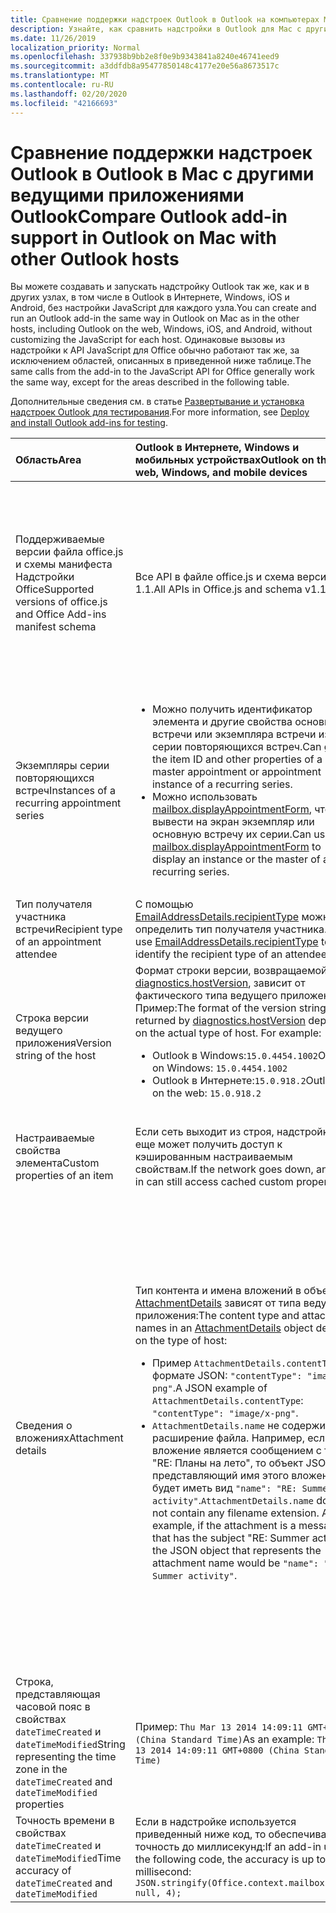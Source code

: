 ```yaml
---
title: Сравнение поддержки надстроек Outlook в Outlook на компьютерах Mac
description: Узнайте, как сравнить надстройки в Outlook для Mac с другими ведущими приложениями Outlook.
ms.date: 11/26/2019
localization_priority: Normal
ms.openlocfilehash: 337938b9bb2e8f0e9b9343841a8240e46741eed9
ms.sourcegitcommit: a3ddfdb8a95477850148c4177e20e56a8673517c
ms.translationtype: MT
ms.contentlocale: ru-RU
ms.lasthandoff: 02/20/2020
ms.locfileid: "42166693"
---
```

# <a name="compare-outlook-add-in-support-in-outlook-on-mac-with-other-outlook-hosts"></a><span data-ttu-id="ef04a-103">Сравнение поддержки надстроек Outlook в Outlook в Mac с другими ведущими приложениями Outlook</span><span class="sxs-lookup"><span data-stu-id="ef04a-103">Compare Outlook add-in support in Outlook on Mac with other Outlook hosts</span></span>

<span data-ttu-id="ef04a-104">Вы можете создавать и запускать надстройку Outlook так же, как и в других узлах, в том числе в Outlook в Интернете, Windows, iOS и Android, без настройки JavaScript для каждого узла.</span><span class="sxs-lookup"><span data-stu-id="ef04a-104">You can create and run an Outlook add-in the same way in Outlook on Mac as in the other hosts, including Outlook on the web, Windows, iOS, and Android, without customizing the JavaScript for each host.</span></span> <span data-ttu-id="ef04a-105">Одинаковые вызовы из надстройки к API JavaScript для Office обычно работают так же, за исключением областей, описанных в приведенной ниже таблице.</span><span class="sxs-lookup"><span data-stu-id="ef04a-105">The same calls from the add-in to the JavaScript API for Office generally work the same way, except for the areas described in the following table.</span></span>

<span data-ttu-id="ef04a-106">Дополнительные сведения см. в статье [Развертывание и установка надстроек Outlook для тестирования](testing-and-tips.md).</span><span class="sxs-lookup"><span data-stu-id="ef04a-106">For more information, see [Deploy and install Outlook add-ins for testing](testing-and-tips.md).</span></span>

| <span data-ttu-id="ef04a-107">Область</span><span class="sxs-lookup"><span data-stu-id="ef04a-107">Area</span></span> | <span data-ttu-id="ef04a-108">Outlook в Интернете, Windows и мобильных устройствах</span><span class="sxs-lookup"><span data-stu-id="ef04a-108">Outlook on the web, Windows, and mobile devices</span></span> | <span data-ttu-id="ef04a-109">Outlook для Mac</span><span class="sxs-lookup"><span data-stu-id="ef04a-109">Outlook on Mac</span></span> |
|:-----|:-----|:-----|
| <span data-ttu-id="ef04a-110">Поддерживаемые версии файла office.js и схемы манифеста Надстройки Office</span><span class="sxs-lookup"><span data-stu-id="ef04a-110">Supported versions of office.js and Office Add-ins manifest schema</span></span> | <span data-ttu-id="ef04a-111">Все API в файле office.js и схема версии 1.1.</span><span class="sxs-lookup"><span data-stu-id="ef04a-111">All APIs in Office.js and schema v1.1.</span></span> | <span data-ttu-id="ef04a-112">Все API в файле office.js и схема версии 1.1.</span><span class="sxs-lookup"><span data-stu-id="ef04a-112">All APIs in Office.js and schema v1.1.</span></span><br><br><span data-ttu-id="ef04a-113">**Note**: Outlook в Mac не поддерживает сохранение собрания.</span><span class="sxs-lookup"><span data-stu-id="ef04a-113">**NOTE**: Outlook on Mac does not support saving a meeting.</span></span> <span data-ttu-id="ef04a-114">Метод `saveAsync` не работает при вызове из собрания в режиме создания.</span><span class="sxs-lookup"><span data-stu-id="ef04a-114">The `saveAsync` method fails when called from a meeting in compose mode.</span></span> <span data-ttu-id="ef04a-115">Временное решение представлено в статье [Не удается сохранить встречу как черновик в Outlook для Mac с помощью API JS для Office](https://support.microsoft.com/help/4505745).</span><span class="sxs-lookup"><span data-stu-id="ef04a-115">See [Cannot save a meeting as a draft in Outlook for Mac by using Office JS API](https://support.microsoft.com/help/4505745) for a workaround.</span></span> |
| <span data-ttu-id="ef04a-116">Экземпляры серии повторяющихся встреч</span><span class="sxs-lookup"><span data-stu-id="ef04a-116">Instances of a recurring appointment series</span></span> | <ul><li><span data-ttu-id="ef04a-117">Можно получить идентификатор элемента и другие свойства основной встречи или экземпляра встречи из серии повторяющихся встреч.</span><span class="sxs-lookup"><span data-stu-id="ef04a-117">Can get the item ID and other properties of a master appointment or appointment instance of a recurring series.</span></span></li><li><span data-ttu-id="ef04a-118">Можно использовать [mailbox.displayAppointmentForm](../reference/objectmodel/preview-requirement-set/office.context.mailbox.md#methods), чтобы вывести на экран экземпляр или основную встречу их серии.</span><span class="sxs-lookup"><span data-stu-id="ef04a-118">Can use [mailbox.displayAppointmentForm](../reference/objectmodel/preview-requirement-set/office.context.mailbox.md#methods) to display an instance or the master of a recurring series.</span></span></li></ul> | <ul><li><span data-ttu-id="ef04a-119">Можно получить идентификатор элемента и другие свойства основной встречи, но не экземпляра серии повторяющихся встреч.</span><span class="sxs-lookup"><span data-stu-id="ef04a-119">Can get the item ID and other properties of the master appointment, but not those of an instance of a recurring series.</span></span></li><li><span data-ttu-id="ef04a-p103">Можно отобразить основную встречу из серии повторяющихся встреч. Без идентификатора элемента экземпляр серии повторяющихся встреч отобразить невозможно.</span><span class="sxs-lookup"><span data-stu-id="ef04a-p103">Can display the master appointment of a recurring series. Without the item ID, cannot display an instance of a recurring series.</span></span></li></ul> |
| <span data-ttu-id="ef04a-122">Тип получателя участника встречи</span><span class="sxs-lookup"><span data-stu-id="ef04a-122">Recipient type of an appointment attendee</span></span> | <span data-ttu-id="ef04a-123">С помощью [EmailAddressDetails.recipientType](/javascript/api/outlook/office.emailaddressdetails#recipienttype) можно определить тип получателя участника.</span><span class="sxs-lookup"><span data-stu-id="ef04a-123">Can use [EmailAddressDetails.recipientType](/javascript/api/outlook/office.emailaddressdetails#recipienttype) to identify the recipient type of an attendee.</span></span> | <span data-ttu-id="ef04a-124">`EmailAddressDetails.recipientType` возвращает `undefined` для участников встречи.</span><span class="sxs-lookup"><span data-stu-id="ef04a-124">`EmailAddressDetails.recipientType` returns `undefined` for appointment attendees.</span></span> |
| <span data-ttu-id="ef04a-125">Строка версии ведущего приложения</span><span class="sxs-lookup"><span data-stu-id="ef04a-125">Version string of the host</span></span> | <span data-ttu-id="ef04a-p104">Формат строки версии, возвращаемой [diagnostics.hostVersion](/javascript/api/outlook/office.diagnostics#hostversion), зависит от фактического типа ведущего приложения. Пример:</span><span class="sxs-lookup"><span data-stu-id="ef04a-p104">The format of the version string returned by [diagnostics.hostVersion](/javascript/api/outlook/office.diagnostics#hostversion) depends on the actual type of host. For example:</span></span><ul><li><span data-ttu-id="ef04a-128">Outlook в Windows:`15.0.4454.1002`</span><span class="sxs-lookup"><span data-stu-id="ef04a-128">Outlook on Windows: `15.0.4454.1002`</span></span></li><li><span data-ttu-id="ef04a-129">Outlook в Интернете:`15.0.918.2`</span><span class="sxs-lookup"><span data-stu-id="ef04a-129">Outlook on the web: `15.0.918.2`</span></span></li></ul> |<span data-ttu-id="ef04a-130">Пример строки версии, возвращаемой `Diagnostics.hostVersion` в Outlook для Mac:`15.0 (140325)`</span><span class="sxs-lookup"><span data-stu-id="ef04a-130">An example of the version string returned by `Diagnostics.hostVersion` on Outlook on Mac: `15.0 (140325)`</span></span> |
| <span data-ttu-id="ef04a-131">Настраиваемые свойства элемента</span><span class="sxs-lookup"><span data-stu-id="ef04a-131">Custom properties of an item</span></span> | <span data-ttu-id="ef04a-132">Если сеть выходит из строя, надстройка все еще может получить доступ к кэшированным настраиваемым свойствам.</span><span class="sxs-lookup"><span data-stu-id="ef04a-132">If the network goes down, an add-in can still access cached custom properties.</span></span> | <span data-ttu-id="ef04a-133">Так как Outlook на Mac не кэширует настраиваемые свойства, если сеть отключена, надстройки не смогут получить к ним доступ.</span><span class="sxs-lookup"><span data-stu-id="ef04a-133">Because Outlook on Mac does not cache custom properties, if the network goes down, add-ins would not be able to access them.</span></span> |
| <span data-ttu-id="ef04a-134">Сведения о вложениях</span><span class="sxs-lookup"><span data-stu-id="ef04a-134">Attachment details</span></span> | <span data-ttu-id="ef04a-135">Тип контента и имена вложений в объекте [AttachmentDetails](/javascript/api/outlook/office.attachmentdetails) зависят от типа ведущего приложения:</span><span class="sxs-lookup"><span data-stu-id="ef04a-135">The content type and attachment names in an [AttachmentDetails](/javascript/api/outlook/office.attachmentdetails) object depend on the type of host:</span></span><ul><li><span data-ttu-id="ef04a-136">Пример `AttachmentDetails.contentType` в формате JSON: `"contentType": "image/x-png"`.</span><span class="sxs-lookup"><span data-stu-id="ef04a-136">A JSON example of `AttachmentDetails.contentType`: `"contentType": "image/x-png"`.</span></span> </li><li><span data-ttu-id="ef04a-p105">`AttachmentDetails.name` не содержит расширение файла. Например, если вложение является сообщением с темой "RE: Планы на лето", то объект JSON, представляющий имя этого вложения, будет иметь вид `"name": "RE: Summer activity"`.</span><span class="sxs-lookup"><span data-stu-id="ef04a-p105">`AttachmentDetails.name` does not contain any filename extension. As an example, if the attachment is a message that has the subject "RE: Summer activity", the JSON object that represents the attachment name would be `"name": "RE: Summer activity"`.</span></span></li></ul> | <ul><li><span data-ttu-id="ef04a-139">Пример `AttachmentDetails.contentType` в формате JSON: `"contentType" "image/png"`</span><span class="sxs-lookup"><span data-stu-id="ef04a-139">A JSON example of `AttachmentDetails.contentType`: `"contentType" "image/png"`</span></span></li><li><span data-ttu-id="ef04a-p106">`AttachmentDetails.name` всегда включает расширение имени файла. Вложения, являющиеся почтовыми элементами, имеют расширение EML, а встречи — расширение ICS. Например, если вложение — сообщение с темой "RE: Планы на лето", имя вложения будет представлено следующим объектом JSON: `"name": "RE: Summer activity.eml"`.</span><span class="sxs-lookup"><span data-stu-id="ef04a-p106">`AttachmentDetails.name` always includes a filename extension. Attachments that are mail items have a .eml extension, and appointments have a .ics extension. As an example, if an attachment is an email with the subject "RE: Summer activity", the JSON object that represents the attachment name would be `"name": "RE: Summer activity.eml"`.</span></span><p><span data-ttu-id="ef04a-143">**Примечание.** Если файл вложен программным образом (например, с помощью надстройки) без расширения, то имя файла в свойстве `AttachmentDetails.name` не будет включать расширение.</span><span class="sxs-lookup"><span data-stu-id="ef04a-143">**NOTE**: If a file is programmatically attached (e.g through an add-in) without an extension then the `AttachmentDetails.name`  will not contain the extension as part of filename.</span></span></p></li></ul> |
| <span data-ttu-id="ef04a-144">Строка, представляющая часовой пояс в свойствах `dateTimeCreated` и `dateTimeModified`</span><span class="sxs-lookup"><span data-stu-id="ef04a-144">String representing the time zone in the `dateTimeCreated` and `dateTimeModified` properties</span></span> |<span data-ttu-id="ef04a-145">Пример: `Thu Mar 13 2014 14:09:11 GMT+0800 (China Standard Time)`</span><span class="sxs-lookup"><span data-stu-id="ef04a-145">As an example: `Thu Mar 13 2014 14:09:11 GMT+0800 (China Standard Time)`</span></span> | <span data-ttu-id="ef04a-146">Пример: `Thu Mar 13 2014 14:09:11 GMT+0800 (CST)`</span><span class="sxs-lookup"><span data-stu-id="ef04a-146">As an example: `Thu Mar 13 2014 14:09:11 GMT+0800 (CST)`</span></span> |
| <span data-ttu-id="ef04a-147">Точность времени в свойствах `dateTimeCreated` и `dateTimeModified`</span><span class="sxs-lookup"><span data-stu-id="ef04a-147">Time accuracy of `dateTimeCreated` and `dateTimeModified`</span></span> | <span data-ttu-id="ef04a-148">Если в надстройке используется приведенный ниже код, то обеспечивается точность до миллисекунд:</span><span class="sxs-lookup"><span data-stu-id="ef04a-148">If an add-in uses the following code, the accuracy is up to a millisecond:</span></span><br/>`JSON.stringify(Office.context.mailbox.item, null, 4);`| <span data-ttu-id="ef04a-149">Точность только до секунд.</span><span class="sxs-lookup"><span data-stu-id="ef04a-149">The accuracy is up to only a second.</span></span> |

